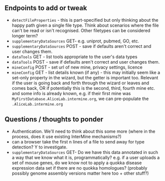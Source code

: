 ## Endpoints to add or tweak

- `detectFileProperties` - this is part-specified but only thinking about the happy path given a single file type. Think about scenarios where the file can't be read or isn't recognised. Other filetypes can be considered longer term?
- `supplementaryDataSources` GET- e.g. uniprot, pubmed, GO, etc.
- `supplementaryDataSources` POST - save if defaults aren't correct and user changes them.
- `dataTools` GET - list tools appropriate to the user's data types
- `dataTools` POST - save if defaults aren't correct and user changes them.
- `mineConfig` POST - set url of new mine, privacy settings, licence
- `mineConfig` GET - list details known (if any) - this may initially seem like a set-only property in the wizard, but the getter is important too. Relevant if the user is going back and forth through the wizard or leaves and comes back, OR if potentially this is the second, third, fourth mine etc. and some info is already known, e.g. if their first mine was `MyFirstDatabase.AliceLab.intermine.org`, we can pre-populate the `.AliceLab.intermine.org`

## Questions / thoughts to ponder

- Authentication. We'll need to think about this some more (where in the process, does it use existing InterMine mechanisms?)
- can a browser take the first n lines of a file to send away for type detection? Y to investigate.
- `supplementaryDataSources` GET- Do we have this data annotated in such a way that we know what it is, programmatically? e.g. if a user uploads a set of mouse genes, do we know not to apply a quokka disease expression data set if there are no quokka homologues? (probably possibly genome assembly versions matter here too + other stuff?) 
